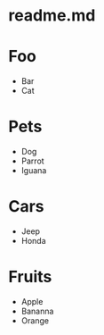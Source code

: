 # readme.md

# Foo

* Bar
* Cat

# Pets
* Dog
* Parrot
* Iguana

# Cars
* Jeep
* Honda


# Fruits
* Apple
* Bananna
* Orange
